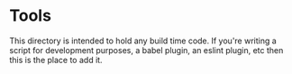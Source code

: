 # Tools

This directory is intended to hold any build time code. If you're writing a script for development purposes, a babel plugin, an eslint plugin, etc then this is the place to add it.
